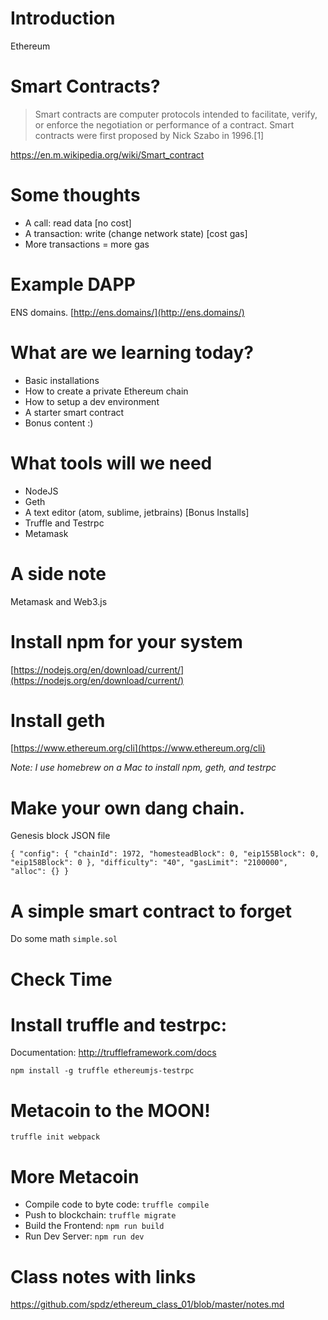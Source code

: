 # Introduction

Ethereum

# Smart Contracts?
 > Smart contracts are computer protocols intended to facilitate, 
verify, or enforce the negotiation or performance of a contract. 
Smart contracts were first proposed by Nick Szabo in 1996.[1]

https://en.m.wikipedia.org/wiki/Smart_contract

# Some thoughts

- A call: read data [no cost]
- A transaction: write (change network state) [cost gas]
- More transactions = more gas

# Example DAPP 
ENS domains.
[http://ens.domains/](http://ens.domains/)

# What are we learning today?
- Basic installations 
- How to create a private Ethereum chain 
- How to setup a dev environment 
- A starter smart contract 
- Bonus content :)

# What tools will we need
- NodeJS
- Geth
- A text editor (atom, sublime, jetbrains)
[Bonus Installs]
- Truffle and Testrpc
- Metamask

# A side note
Metamask and Web3.js

# Install npm for your system
[https://nodejs.org/en/download/current/](https://nodejs.org/en/download/current/)

# Install geth 
[https://www.ethereum.org/cli](https://www.ethereum.org/cli)

_Note: I use homebrew on a Mac to install npm, geth, and testrpc_

# Make your own dang chain.

Genesis block JSON file

`{
  "config": {
    "chainId": 1972,
    "homesteadBlock": 0,
    "eip155Block": 0,
    "eip158Block": 0
  },
  "difficulty": "40",
  "gasLimit": "2100000",
  "alloc": {}
}`

# A simple smart contract to forget
Do some math 
`simple.sol`

# Check Time

# Install truffle and testrpc:
Documentation: http://truffleframework.com/docs

`npm install -g truffle ethereumjs-testrpc`

# Metacoin to the MOON!

`truffle init webpack`

# More Metacoin

- Compile code to byte code: `truffle compile`
- Push to blockchain: `truffle migrate`
- Build the Frontend: `npm run build`
- Run Dev Server: `npm run dev`
   
# Class notes with links
https://github.com/spdz/ethereum_class_01/blob/master/notes.md




